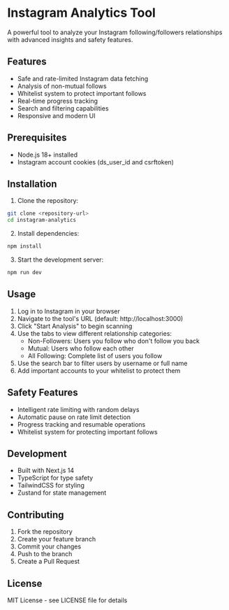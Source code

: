 # Instagram Analytics Tool

A powerful tool to analyze your Instagram following/followers relationships with advanced insights and safety features.

## Features

- Safe and rate-limited Instagram data fetching
- Analysis of non-mutual follows
- Whitelist system to protect important follows
- Real-time progress tracking
- Search and filtering capabilities
- Responsive and modern UI

## Prerequisites

- Node.js 18+ installed
- Instagram account cookies (ds_user_id and csrftoken)

## Installation

1. Clone the repository:
```bash
git clone <repository-url>
cd instagram-analytics
```

2. Install dependencies:
```bash
npm install
```

3. Start the development server:
```bash
npm run dev
```

## Usage

1. Log in to Instagram in your browser
2. Navigate to the tool's URL (default: http://localhost:3000)
3. Click "Start Analysis" to begin scanning
4. Use the tabs to view different relationship categories:
   - Non-Followers: Users you follow who don't follow you back
   - Mutual: Users who follow each other
   - All Following: Complete list of users you follow
5. Use the search bar to filter users by username or full name
6. Add important accounts to your whitelist to protect them

## Safety Features

- Intelligent rate limiting with random delays
- Automatic pause on rate limit detection
- Progress tracking and resumable operations
- Whitelist system for protecting important follows

## Development

- Built with Next.js 14
- TypeScript for type safety
- TailwindCSS for styling
- Zustand for state management

## Contributing

1. Fork the repository
2. Create your feature branch
3. Commit your changes
4. Push to the branch
5. Create a Pull Request

## License

MIT License - see LICENSE file for details 